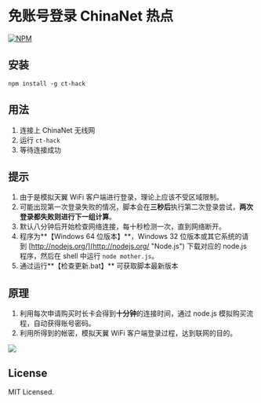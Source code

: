 # 免账号登录 ChinaNet 热点 #

[![NPM](https://nodei.co/npm/ct-hack.png)](https://nodei.co/npm/ct-hack/)

## 安装 ##

`npm install -g ct-hack`

## 用法 ##

1. 连接上 ChinaNet 无线网
2. 运行 `ct-hack`
3. 等待连接成功

## 提示 ##

1. 由于是模拟天翼 WiFi 客户端进行登录，理论上应该不受区域限制。
2. 可能出现第一次登录失败的情况，脚本会在**三秒后**执行第二次登录尝试，**两次登录都失败则进行下一组计算**。
3. 默认八分钟后开始检查网络连接，每十秒检测一次，直到网络断开。
4. 程序为**【Windows 64 位版本】**，Windows 32 位版本或其它系统的请到 [http://nodejs.org/](http://nodejs.org/ "Node.js") 下载对应的 node.js 程序，然后在 shell 中运行 `node mother.js`。
5. 通过运行**【检查更新.bat】** 可获取脚本最新版本

## 原理 ##

1. 利用每次申请购买时长卡会得到**十分钟**的连接时间，通过 node.js 模拟购买流程，自动获得账号密码。
2. 利用所得到的帐密，模拟天翼 WiFi 客户端登录过程，达到联网的目的。

![](http://i.imgur.com/euGAGLq.png)

## License ##

MIT Licensed.
